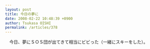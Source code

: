 ```yaml
---
layout: post
title: 今日の夢に
date: 2008-02-22 10:48:39 +0900
author: Tsukasa OISHI
permalink: /articles/378
---
```


　今日、夢にＳＯＳ団が出てきて相当にビビった（一緒にスキーをした）。

